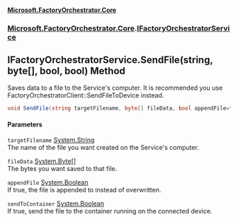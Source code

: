 #### [Microsoft.FactoryOrchestrator.Core](./Microsoft-FactoryOrchestrator-Core.md 'Microsoft.FactoryOrchestrator.Core')
### [Microsoft.FactoryOrchestrator.Core](./Microsoft-FactoryOrchestrator-Core.md 'Microsoft.FactoryOrchestrator.Core').[IFactoryOrchestratorService](./Microsoft-FactoryOrchestrator-Core-IFactoryOrchestratorService.md 'Microsoft.FactoryOrchestrator.Core.IFactoryOrchestratorService')
## IFactoryOrchestratorService.SendFile(string, byte[], bool, bool) Method
Saves data to a file to the Service's computer. It is recommended you use FactoryOrchestratorClient::SendFileToDevice instead.  
```csharp
void SendFile(string targetFilename, byte[] fileData, bool appendFile=false, bool sendToContainer=false);
```
#### Parameters
<a name='Microsoft-FactoryOrchestrator-Core-IFactoryOrchestratorService-SendFile(string_byte--_bool_bool)-targetFilename'></a>
`targetFilename` [System.String](https://docs.microsoft.com/en-us/dotnet/api/System.String 'System.String')  
The name of the file you want created on the Service's computer.  
  
<a name='Microsoft-FactoryOrchestrator-Core-IFactoryOrchestratorService-SendFile(string_byte--_bool_bool)-fileData'></a>
`fileData` [System.Byte](https://docs.microsoft.com/en-us/dotnet/api/System.Byte 'System.Byte')[[]](https://docs.microsoft.com/en-us/dotnet/api/System.Array 'System.Array')  
The bytes you want saved to that file.  
  
<a name='Microsoft-FactoryOrchestrator-Core-IFactoryOrchestratorService-SendFile(string_byte--_bool_bool)-appendFile'></a>
`appendFile` [System.Boolean](https://docs.microsoft.com/en-us/dotnet/api/System.Boolean 'System.Boolean')  
If true, the file is appended to instead of overwritten.  
  
<a name='Microsoft-FactoryOrchestrator-Core-IFactoryOrchestratorService-SendFile(string_byte--_bool_bool)-sendToContainer'></a>
`sendToContainer` [System.Boolean](https://docs.microsoft.com/en-us/dotnet/api/System.Boolean 'System.Boolean')  
If true, send the file to the container running on the connected device.  
  
